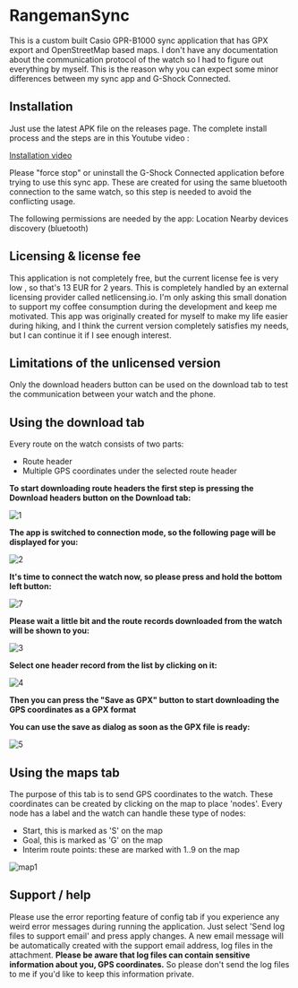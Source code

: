 # RangemanSync
This is a custom built Casio GPR-B1000 sync application that has GPX export and OpenStreetMap based maps. I don't have any documentation about the communication protocol of the watch so I had to figure out everything by myself. This is the reason why you can expect some minor differences between my sync app and G-Shock Connected.

## Installation
Just use the latest APK file on the releases page. 
The complete install process and the steps are in this Youtube video : 

[Installation video](https://youtu.be/E3N8D17JhdE)

Please "force stop" or uninstall the G-Shock Connected application before trying to use this sync app. 
These are created for using the same bluetooth connection to the same watch, so this step is needed to avoid the conflicting usage.

The following permissions are needed by the app:
Location
Nearby devices discovery (bluetooth)

## Licensing & license fee
This application is not completely free, but the current license fee is very low , so that's 13 EUR for 2 years.
This is completely handled by an external licensing provider called netlicensing.io. 
I'm only asking this small donation to support my coffee consumption during the development and keep me motivated.
This app was originally created for myself to make my life easier during hiking, and I think the current version completely satisfies my needs, but I can continue it if I see enough interest.

## Limitations of the unlicensed version
Only the download headers button can be used on the download tab to test the communication between your watch and the phone.

## Using the download tab
Every route on the watch consists of two parts:
- Route header
- Multiple GPS coordinates under the selected route header

**To start downloading route headers the first step is pressing the Download headers button on the Download tab:**

![1](https://user-images.githubusercontent.com/111239271/205501396-a3754867-a9e6-4f3c-b7c2-c621c1db4bac.jpg)

**The app is switched to connection mode, so the following page will be displayed for you:**

![2](https://user-images.githubusercontent.com/111239271/205501484-06cb3a3c-509f-4b2c-bdb2-475c3a32bb11.jpg)

**It's time to connect the watch now, so please press and hold the bottom left button:**

![7](https://user-images.githubusercontent.com/111239271/205501648-ebd2b014-b79f-408f-a8f3-ad22fa5a9d74.jpg)

**Please wait a little bit and the route records downloaded from the watch will be shown to you:**

![3](https://user-images.githubusercontent.com/111239271/205501779-2f2fb613-521c-482a-8db3-c4d84b821b0f.jpg)

**Select one header record from the list by clicking on it:**

![4](https://user-images.githubusercontent.com/111239271/205501872-8be25ca2-07c3-47e8-8818-b5b31f884882.jpg)

**Then you can press the "Save as GPX" button to start downloading the GPS coordinates as a GPX format**

**You can use the save as dialog as soon as the GPX file is ready:**

![5](https://user-images.githubusercontent.com/111239271/205501976-f6242884-a075-4c08-a630-1e4d7fa8a70c.jpg)

## Using the maps tab

The purpose of this tab is to send GPS coordinates to the watch.
These coordinates can be created by clicking on the map to place 'nodes'.
Every node has a label and the watch can handle these type of nodes:

- Start, this is marked as 'S' on the map
- Goal, this is marked as 'G' on the map
- Interim route points: these are marked with 1..9 on the map

![map1](https://user-images.githubusercontent.com/111239271/205502643-e7c193ed-3d98-4371-baf9-0cb017d9741e.jpg)

## Support / help

Please use the error reporting feature of config tab if you experience any weird error messages during running the application.
Just select 'Send log files to support email' and press apply changes.
A new email message will be automatically created with the support email address, log files in the attachment.
**Please be aware that log files can contain sensitive information about you, GPS coordinates.**
So please don't send the log files to me if you'd like to keep this information private.



